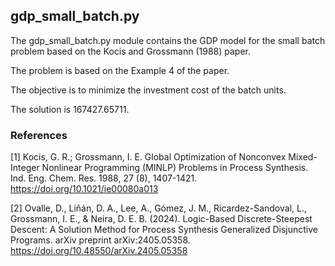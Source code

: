 ## gdp_small_batch.py

The gdp_small_batch.py module contains the GDP model for the small batch problem based on the Kocis and Grossmann (1988) paper.

The problem is based on the Example 4 of the paper.

The objective is to minimize the investment cost of the batch units.

The solution is 167427.65711.

### References

[1] Kocis, G. R.; Grossmann, I. E. Global Optimization of Nonconvex Mixed-Integer Nonlinear Programming (MINLP) Problems in Process Synthesis. Ind. Eng. Chem. Res. 1988, 27 (8), 1407-1421. https://doi.org/10.1021/ie00080a013

[2] Ovalle, D., Liñán, D. A., Lee, A., Gómez, J. M., Ricardez-Sandoval, L., Grossmann, I. E., & Neira, D. E. B. (2024). Logic-Based Discrete-Steepest Descent: A Solution Method for Process Synthesis Generalized Disjunctive Programs. arXiv preprint arXiv:2405.05358. https://doi.org/10.48550/arXiv.2405.05358
